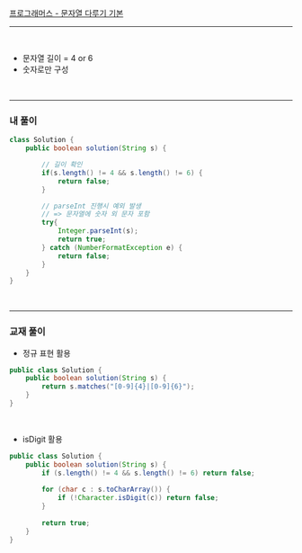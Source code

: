 [프로그래머스 - 문자열 다루기 기본](https://school.programmers.co.kr/learn/courses/30/lessons/12918)

---

<br/>

- 문자열 길이 = 4 or 6
- 숫자로만 구성

<br/>

---

### 내 풀이
```java
class Solution {
    public boolean solution(String s) {

        // 길이 확인
		if(s.length() != 4 && s.length() != 6) {
			return false;
		}

        // parseInt 진행시 예외 발생
        // => 문자열에 숫자 외 문자 포함
		try{
			Integer.parseInt(s);
			return true;
		} catch (NumberFormatException e) {
			return false;
		}
    }
}
```

<br/>

---

### 교재 풀이

- 정규 표현 활용

```java
public class Solution {
    public boolean solution(String s) {
        return s.matches("[0-9]{4}|[0-9]{6}");
    }
}
```

<br/>

- isDigit 활용

```java
public class Solution {
    public boolean solution(String s) {
        if (s.length() != 4 && s.length() != 6) return false;
        
        for (char c : s.toCharArray()) {
            if (!Character.isDigit(c)) return false;
        }
        
        return true;
    }
}
```